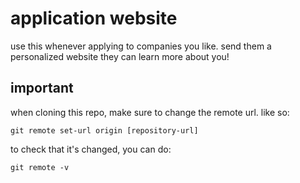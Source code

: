 # application website

use this whenever applying to companies you like. send them a personalized website they can learn more about you!

## important

when cloning this repo, make sure to change the remote url. like so:

`git remote set-url origin [repository-url]`

to check that it's changed, you can do:

`git remote -v`